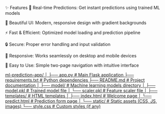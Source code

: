 ✨ Features
🎯 Real-time Predictions: Get instant predictions using trained ML models

🎨 Beautiful UI: Modern, responsive design with gradient backgrounds

⚡ Fast & Efficient: Optimized model loading and prediction pipeline

🔒 Secure: Proper error handling and input validation

📱 Responsive: Works seamlessly on desktop and mobile devices

🚀 Easy to Use: Simple two-page navigation with intuitive interface


[ml-prediction-app/
│
├── app.py                 # Main Flask application
├── requirements.txt       # Python dependencies
├── README.md             # Project documentation
│
├── model/                # Machine learning models directory
│   ├── model.pkl         # Trained model file
│   └── scaler.pkl        # Feature scaler file
│
├── templates/            # HTML templates
│   ├── index.html        # Welcome page
│   └── predict.html      # Prediction form page
│
└── static/              # Static assets (CSS, JS, images)
    └── style.css        # Custom styles (if any)
](url)
